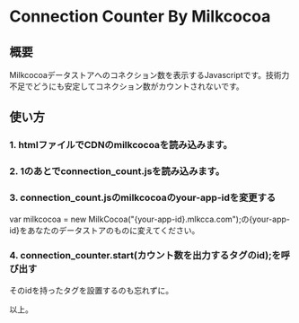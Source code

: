 # Connection Counter By Milkcocoa

## 概要
Milkcocoaデータストアへのコネクション数を表示するJavascriptです。技術力不足でどうにも安定してコネクション数がカウントされないです。

## 使い方
### 1. htmlファイルでCDNのmilkcocoaを読み込みます。
<script src='https://cdn.mlkcca.com/v2.0.0/milkcocoa.js'></script>

### 2. 1のあとでconnection_count.jsを読み込みます。
<script src="connection_count.js"></script>

### 3. connection_count.jsのmilkcocoaのyour-app-idを変更する
var milkcocoa = new MilkCocoa("{your-app-id}.mlkcca.com");の{your-app-id}をあなたのデータストアのものに変えてください。

### 4. connection_counter.start(カウント数を出力するタグのid);を呼び出す
<script>connection_counter.start("connection_counter");</script>
そのidを持ったタグを設置するのも忘れずに。

以上。